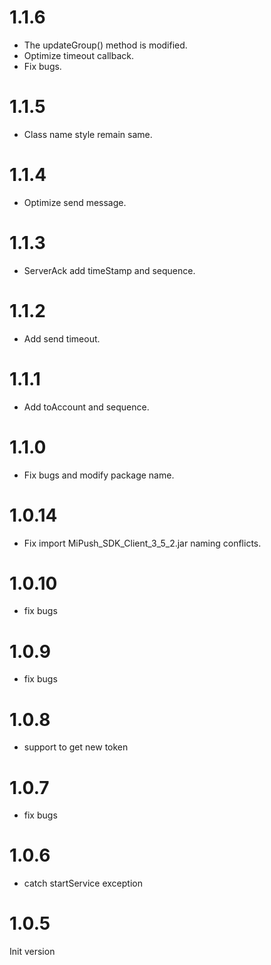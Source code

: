 # 1.1.6
+ The updateGroup() method is modified.
+ Optimize timeout callback.
+ Fix bugs.
# 1.1.5
+ Class name style remain same.
# 1.1.4
+ Optimize send message.
# 1.1.3
+ ServerAck add timeStamp and sequence.
# 1.1.2
+ Add send timeout.
# 1.1.1
+ Add toAccount and sequence.
# 1.1.0
+ Fix bugs and modify package name.
# 1.0.14
+ Fix import MiPush_SDK_Client_3_5_2.jar naming conflicts.
# 1.0.10
+ fix bugs
# 1.0.9
+ fix bugs
# 1.0.8
+ support to get new token
# 1.0.7
+ fix bugs
# 1.0.6
+ catch startService exception
# 1.0.5
Init version
